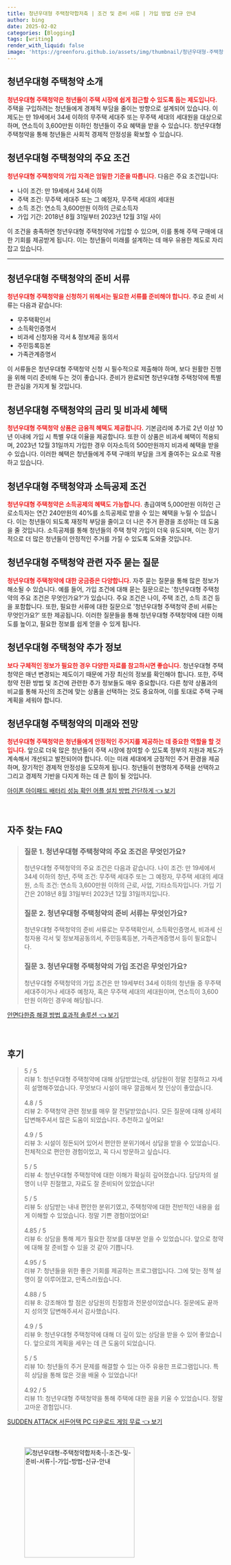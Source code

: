 ```yaml
---
title: 청년우대형 주택청약합저축 | 조건 및 준비 서류 | 가입 방법 신규 안내
author: bing
date: 2025-02-02
categories: [Blogging]
tags: [writing]
render_with_liquid: false
image: 'https://greenforu.github.io/assets/img/thumbnail/청년우대형-주택청약합저축-|-조건-및-준비-서류-|-가입-방법-신규-안내.webp'
---
```



<h2 id='청년우대형_주택청약_소개'>청년우대형 주택청약 소개</h2>

<p><b><span style="color: #ee2323;">청년우대형 주택청약은 청년들이 주택 시장에 쉽게 접근할 수 있도록 돕는 제도입니다.</span></b> 주택을 구입하려는 청년들에게 경제적 부담을 줄이는 방향으로 설계되어 있습니다. 이 제도는 만 19세에서 34세 이하의 무주택 세대주 또는 무주택 세대의 세대원을 대상으로 하며, 연소득이 3,600만원 이하인 청년들이 주요 혜택을 받을 수 있습니다. 청년우대형 주택청약을 통해 청년들은 사회적 경제적 안정성을 확보할 수 있습니다.</p>

<h2 id='청년우대형_주택청약_조건'>청년우대형 주택청약의 주요 조건</h2>

<p><b><span style="color: #ee2323;">청년우대형 주택청약의 가입 자격은 엄밀한 기준을 따릅니다.</span></b> 다음은 주요 조건입니다:</p>

<ul>
    <li>나이 조건: 만 19세에서 34세 이하</li>
    <li>주택 조건: 무주택 세대주 또는 그 예정자, 무주택 세대의 세대원</li>
    <li>소득 조건: 연소득 3,600만원 이하의 근로소득자</li>
    <li>가입 기간: 2018년 8월 31일부터 2023년 12월 31일 사이</li>
</ul>

<p>이 조건을 충족하면 청년우대형 주택청약에 가입할 수 있으며, 이를 통해 주택 구매에 대한 기회를 제공받게 됩니다. 이는 청년들이 미래를 설계하는 데 매우 유용한 제도로 자리잡고 있습니다.</p>

<hr />

<h2 id='청년우대형_주택청약_준비서류'>청년우대형 주택청약의 준비 서류</h2>

<p><b><span style="color: #ee2323;">청년우대형 주택청약을 신청하기 위해서는 필요한 서류를 준비해야 합니다.</span></b> 주요 준비 서류는 다음과 같습니다:</p>

<ul>
    <li>무주택확인서</li>
    <li>소득확인증명서</li>
    <li>비과세 신청자용 각서 & 정보제공 동의서</li>
    <li>주민등록등본</li>
    <li>가족관계증명서</li>
</ul>

<p>이 서류들은 청년우대형 주택청약 신청 시 필수적으로 제출해야 하며, 보다 원활한 진행을 위해 미리 준비해 두는 것이 좋습니다. 준비가 완료되면 청년우대형 주택청약에 특별한 관심을 가지게 될 것입니다.</p>

<h2 id='청년우대형_주택청약_금리_및_비과세_혜택'>청년우대형 주택청약의 금리 및 비과세 혜택</h2>

<p><b><span style="color: #ee2323;">청년우대형 주택청약 상품은 금융적 혜택도 제공합니다.</span></b> 기본금리에 추가로 2년 이상 10년 이내에 가입 시 특별 우대 이율을 제공합니다. 또한 이 상품은 비과세 혜택이 적용되며, 2023년 12월 31일까지 가입한 경우 이자소득의 500만원까지 비과세 혜택을 받을 수 있습니다. 이러한 혜택은 청년들에게 주택 구매의 부담을 크게 줄여주는 요소로 작용하고 있습니다.</p>

<h2 id='청년우대형_주택청약_소득공제'>청년우대형 주택청약과 소득공제 조건</h2>

<p><b><span style="color: #ee2323;">청년우대형 주택청약은 소득공제의 혜택도 가능합니다.</span></b> 총급여액 5,000만원 이하인 근로소득자는 연간 240만원의 40%를 소득공제로 받을 수 있는 혜택을 누릴 수 있습니다. 이는 청년들이 되도록 재정적 부담을 줄이고 더 나은 주거 환경을 조성하는 데 도움을 줄 것입니다. 소득공제를 통해 청년들의 주택 청약 가입이 더욱 유도되며, 이는 장기적으로 더 많은 청년들이 안정적인 주거를 가질 수 있도록 도와줄 것입니다.</p>

<h2 id='청년우대형_주택청약_자주_묻는_질문'>청년우대형 주택청약 관련 자주 묻는 질문</h2>

<p><b><span style="color: #ee2323;">청년우대형 주택청약에 대한 궁금증은 다양합니다.</span></b> 자주 묻는 질문을 통해 많은 정보가 해소될 수 있습니다. 예를 들어, 가입 조건에 대해 묻는 질문으로는 '청년우대형 주택청약의 주요 조건은 무엇인가요?'가 있습니다. 주요 조건은 나이, 주택 조건, 소득 조건 등을 포함합니다. 또한, 필요한 서류에 대한 질문으로 '청년우대형 주택청약 준비 서류는 무엇인가요?' 또한 제공됩니다. 이러한 질문들을 통해 청년우대형 주택청약에 대한 이해도를 높이고, 필요한 정보를 쉽게 얻을 수 있게 됩니다.</p>

<h2 id='청년우대형_주택청약_추가정보'>청년우대형 주택청약 추가 정보</h2>

<p><b><span style="color: #ee2323;">보다 구체적인 정보가 필요한 경우 다양한 자료를 참고하시면 좋습니다.</span></b> 청년우대형 주택청약은 매년 변경되는 제도이기 때문에 가장 최신의 정보를 확인해야 합니다. 또한, 주택청약 전환 방법 및 조건에 관련한 추가 정보들도 매우 중요합니다. 다른 청약 상품과의 비교를 통해 자신의 조건에 맞는 상품을 선택하는 것도 중요하며, 이를 토대로 주택 구매 계획을 세워야 합니다.</p>

<h2 id='청년우대형_주택청약의_미래'>청년우대형 주택청약의 미래와 전망</h2>

<p><b><span style="color: #ee2323;">청년우대형 주택청약은 청년들에게 안정적인 주거지를 제공하는 데 중요한 역할을 할 것입니다.</span></b> 앞으로 더욱 많은 청년들이 주택 시장에 참여할 수 있도록 정부의 지원과 제도가 계속해서 개선되고 발전되어야 합니다. 이는 미래 세대에게 긍정적인 주거 환경을 제공하며, 장기적인 경제적 안정성을 도모하게 됩니다. 청년들이 현명하게 주택을 선택하고 그리고 경제적 기반을 다지게 하는 데 큰 힘이 될 것입니다.</p>


<p><a class="click-button" title="아이폰 아이패드 배터리 성능 확인 어플 설치 방법 간단하게" href="https://greenforu.github.io/posts/%EC%95%84%EC%9D%B4%ED%8F%B0-%EC%95%84%EC%9D%B4%ED%8C%A8%EB%93%9C-%EB%B0%B0%ED%84%B0%EB%A6%AC-%EC%84%B1%EB%8A%A5-%ED%99%95%EC%9D%B8-%EC%96%B4%ED%94%8C-%EC%84%A4%EC%B9%98-%EB%B0%A9%EB%B2%95-%EA%B0%84%EB%8B%A8%ED%95%98%EA%B2%8C/" rel="dofollow">아이폰 아이패드 배터리 성능 확인 어플 설치 방법 간단하게 👈 보기</a></p><br>
<h2 id='자주_찾는_FAQ'>자주 찾는 FAQ</h2>
<div itemscope="" itemtype="https://schema.org/FAQPage"> 
<blockquote> 
<div itemscope="" itemprop="mainEntity" itemtype="https://schema.org/Question"> 
<h3 itemprop="name">질문 1. 청년우대형 주택청약의 주요 조건은 무엇인가요?</h3> 
<div itemscope="" itemprop="acceptedAnswer" itemtype="https://schema.org/Answer"> 
<span itemprop="text"> 
<p>청년우대형 주택청약의 주요 조건은 다음과 같습니다. 나이 조건: 만 19세에서 34세 이하의 청년, 주택 조건: 무주택 세대주 또는 그 예정자, 무주택 세대의 세대원, 소득 조건: 연소득 3,600만원 이하의 근로, 사업, 기타소득자입니다. 가입 기간은 2018년 8월 31일부터 2023년 12월 31일까지입니다.</p> 
</span> 
</div> 
</div> 

<div itemscope="" itemprop="mainEntity" itemtype="https://schema.org/Question"> 
<h3 itemprop="name">질문 2. 청년우대형 주택청약의 준비 서류는 무엇인가요?</h3> 
<div itemscope="" itemprop="acceptedAnswer" itemtype="https://schema.org/Answer"> 
<span itemprop="text"> 
<p>청년우대형 주택청약의 준비 서류로는 무주택확인서, 소득확인증명서, 비과세 신청자용 각서 및 정보제공동의서, 주민등록등본, 가족관계증명서 등이 필요합니다.</p> 
</span> 
</div> 
</div> 

<div itemscope="" itemprop="mainEntity" itemtype="https://schema.org/Question"> 
<h3 itemprop="name">질문 3. 청년우대형 주택청약의 가입 조건은 무엇인가요?</h3> 
<div itemscope="" itemprop="acceptedAnswer" itemtype="https://schema.org/Answer"> 
<span itemprop="text"> 
<p>청년우대형 주택청약의 가입 조건은 만 19세부터 34세 이하의 청년들 중 무주택 세대주이거나 세대주 예정자, 혹은 무주택 세대의 세대원이며, 연소득이 3,600만원 이하인 경우에 해당됩니다.</p> 
</span> 
</div> 
</div> 
</blockquote> 
</div>
<p><a class="click-button" title="안면다한증 해결 방법 효과적 솔루션" href="https://greenforu.github.io/posts/%EC%95%88%EB%A9%B4%EB%8B%A4%ED%95%9C%EC%A6%9D-%ED%95%B4%EA%B2%B0-%EB%B0%A9%EB%B2%95-%ED%9A%A8%EA%B3%BC%EC%A0%81-%EC%86%94%EB%A3%A8%EC%85%98/" rel="dofollow">안면다한증 해결 방법 효과적 솔루션 👈 보기</a></p><br>
<h2 id='후기'>후기</h2>
<div itemscope itemtype="https://schema.org/Product">
  <blockquote>
  <div itemprop="review" itemscope itemtype="https://schema.org/Review">
      <div itemprop="reviewRating" itemscope itemtype="https://schema.org/Rating"> <span itemprop="ratingValue">5</span> / <span itemprop="bestRating">5</span> </div>
      <span itemprop="reviewBody">리뷰 1: 청년우대형 주택청약에 대해 상담받았는데, 상담원이 정말 친절하고 자세히 설명해주었습니다. 무엇보다 시설이 매우 깔끔해서 첫 인상이 좋았습니다.</span>
  </div>
  <br>
  <div itemprop="review" itemscope itemtype="https://schema.org/Review">
      <div itemprop="reviewRating" itemscope itemtype="https://schema.org/Rating"> <span itemprop="ratingValue">4.8</span> / <span itemprop="bestRating">5</span> </div>
      <span itemprop="reviewBody">리뷰 2: 주택청약 관련 정보를 매우 잘 전달받았습니다. 모든 질문에 대해 상세히 답변해주셔서 많은 도움이 되었습니다. 추천하고 싶어요!</span>
  </div>
  <br>
  <div itemprop="review" itemscope itemtype="https://schema.org/Review">
      <div itemprop="reviewRating" itemscope itemtype="https://schema.org/Rating"> <span itemprop="ratingValue">4.9</span> / <span itemprop="bestRating">5</span> </div>
      <span itemprop="reviewBody">리뷰 3: 시설이 정돈되어 있어서 편안한 분위기에서 상담을 받을 수 있었습니다. 전체적으로 편안한 경험이었고, 꼭 다시 방문하고 싶습니다.</span>
  </div>
  <br>
  <div itemprop="review" itemscope itemtype="https://schema.org/Review">
      <div itemprop="reviewRating" itemscope itemtype="https://schema.org/Rating"> <span itemprop="ratingValue">5</span> / <span itemprop="bestRating">5</span> </div>
      <span itemprop="reviewBody">리뷰 4: 청년우대형 주택청약에 대한 이해가 확실히 깊어졌습니다. 담당자의 설명이 너무 친절했고, 자료도 잘 준비되어 있었습니다!</span>
  </div>
  <br>
  <div itemprop="review" itemscope itemtype="https://schema.org/Review">
      <div itemprop="reviewRating" itemscope itemtype="https://schema.org/Rating"> <span itemprop="ratingValue">5</span> / <span itemprop="bestRating">5</span> </div>
      <span itemprop="reviewBody">리뷰 5: 상담받는 내내 편안한 분위기였고, 주택청약에 대한 전반적인 내용을 쉽게 이해할 수 있었습니다. 정말 기쁜 경험이었어요!</span>
  </div>
  <br>
  <div itemprop="review" itemscope itemtype="https://schema.org/Review">
      <div itemprop="reviewRating" itemscope itemtype="https://schema.org/Rating"> <span itemprop="ratingValue">4.85</span> / <span itemprop="bestRating">5</span> </div>
      <span itemprop="reviewBody">리뷰 6: 상담을 통해 제가 필요한 정보를 대부분 얻을 수 있었습니다. 앞으로 청약에 대해 잘 준비할 수 있을 것 같아 기쁩니다.</span>
  </div>
  <br>
  <div itemprop="review" itemscope itemtype="https://schema.org/Review">
      <div itemprop="reviewRating" itemscope itemtype="https://schema.org/Rating"> <span itemprop="ratingValue">4.95</span> / <span itemprop="bestRating">5</span> </div>
      <span itemprop="reviewBody">리뷰 7: 청년들을 위한 좋은 기회를 제공하는 프로그램입니다. 그에 맞는 정책 설명이 잘 이루어졌고, 만족스러웠습니다.</span>
  </div>
  <br>
  <div itemprop="review" itemscope itemtype="https://schema.org/Review">
      <div itemprop="reviewRating" itemscope itemtype="https://schema.org/Rating"> <span itemprop="ratingValue">4.88</span> / <span itemprop="bestRating">5</span> </div>
      <span itemprop="reviewBody">리뷰 8: 강조해야 할 점은 상담원의 친절함과 전문성이었습니다. 질문에도 끝까지 성의껏 답변해주셔서 감사했습니다.</span>
  </div>
  <br>
  <div itemprop="review" itemscope itemtype="https://schema.org/Review">
      <div itemprop="reviewRating" itemscope itemtype="https://schema.org/Rating"> <span itemprop="ratingValue">4.9</span> / <span itemprop="bestRating">5</span> </div>
      <span itemprop="reviewBody">리뷰 9: 청년우대형 주택청약에 대해 더 깊이 있는 상담을 받을 수 있어 좋았습니다. 앞으로의 계획을 세우는 데 큰 도움이 되었습니다.</span>
  </div>
  <br>
  <div itemprop="review" itemscope itemtype="https://schema.org/Review">
      <div itemprop="reviewRating" itemscope itemtype="https://schema.org/Rating"> <span itemprop="ratingValue">5</span> / <span itemprop="bestRating">5</span> </div>
      <span itemprop="reviewBody">리뷰 10: 청년들의 주거 문제를 해결할 수 있는 아주 유용한 프로그램입니다. 특히 상담을 통해 많은 것을 배울 수 있었습니다!</span>
  </div>
  <br>
  <div itemprop="review" itemscope itemtype="https://schema.org/Review">
      <div itemprop="reviewRating" itemscope itemtype="https://schema.org/Rating"> <span itemprop="ratingValue">4.92</span> / <span itemprop="bestRating">5</span> </div>
      <span itemprop="reviewBody">리뷰 11: 청년우대형 주택청약을 통해 주택에 대한 꿈을 키울 수 있었습니다. 정말 고마운 경험입니다.</span>
  </div>
  </blockquote>
</div>
<p><a class="click-button" title="SUDDEN ATTACK 서든어택 PC 다운로드 게임 무료" href="https://greenforu.github.io/posts/SUDDEN-ATTACK-%EC%84%9C%EB%93%A0%EC%96%B4%ED%83%9D-PC-%EB%8B%A4%EC%9A%B4%EB%A1%9C%EB%93%9C-%EA%B2%8C%EC%9E%84-%EB%AC%B4%EB%A3%8C/" rel="dofollow">SUDDEN ATTACK 서든어택 PC 다운로드 게임 무료 👈 보기</a></p><br>
<figure class="image"><img src="https://greenforu.github.io/assets/img/thumbnail/청년우대형-주택청약합저축-|-조건-및-준비-서류-|-가입-방법-신규-안내.webp" alt="청년우대형-주택청약합저축-|-조건-및-준비-서류-|-가입-방법-신규-안내" width="256" height="256"></figure>